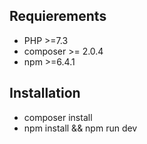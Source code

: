## Requierements

- PHP >=7.3
- composer >= 2.0.4
- npm >=6.4.1

## Installation

- composer install
- npm install && npm run dev
